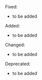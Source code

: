 ## <version>

<date>

Fixed:

- to be added

Added:

- to be added

Changed:

- to be added

Deprecated:

- to be added

